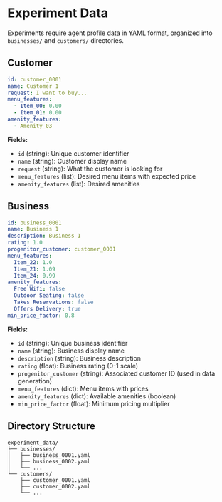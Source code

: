 # Experiment Data

Experiments require agent profile data in YAML format, organized into `businesses/` and `customers/` directories.

## Customer

```yaml
id: customer_0001
name: Customer 1
request: I want to buy...
menu_features:
  - Item_00: 0.00
  - Item_01: 0.00
amenity_features:
  - Amenity_03
```

**Fields:**

- `id` (string): Unique customer identifier
- `name` (string): Customer display name
- `request` (string): What the customer is looking for
- `menu_features` (list): Desired menu items with expected price
- `amenity_features` (list): Desired amenities

## Business

```yaml
id: business_0001
name: Business 1
description: Business 1
rating: 1.0
progenitor_customer: customer_0001
menu_features:
  Item_22: 1.0
  Item_21: 1.09
  Item_24: 0.99
amenity_features:
  Free Wifi: false
  Outdoor Seating: false
  Takes Reservations: false
  Offers Delivery: true
min_price_factor: 0.8
```

**Fields:**

- `id` (string): Unique business identifier
- `name` (string): Business display name
- `description` (string): Business description
- `rating` (float): Business rating (0-1 scale)
- `progenitor_customer` (string): Associated customer ID (used in data generation)
- `menu_features` (dict): Menu items with prices
- `amenity_features` (dict): Available amenities (boolean)
- `min_price_factor` (float): Minimum pricing multiplier

## Directory Structure

```
experiment_data/
├── businesses/
│   ├── business_0001.yaml
│   ├── business_0002.yaml
│   └── ...
└── customers/
    ├── customer_0001.yaml
    ├── customer_0002.yaml
    └── ...
```
